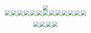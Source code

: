 <div align="center">
  <picture>
    <source media="(prefers-color-scheme: dark)" 
      srcset="https://github-readme-stats-guylepage3.vercel.app/api?username=guylepage3&show_icons=false&bg_color=000000&title_color=ffffff&icon_color=ffffff&text_color=ffffff&hide_border=true&border_color=31363c&count_private=true&include_all_commits=true&hide=contribs&custom_title=GitHub%20Stats&ring_color=ffffff&card_width=290">
    <img src="https://github-readme-stats-guylepage3.vercel.app/api?username=guylepage3&show_icons=false&bg_color=1f6feb&title_color=ffffff&icon_color=ffffff&text_color=ffffff&hide_border=true&border_color=d1d7dd&count_private=true&include_all_commits=true&hide=contribs&custom_title=GitHub%20Stats&ring_color=ffffff&card_width=290">
  </picture>
</div>

<div align="center" style="display: inline_block">
  <a href="https://developer.mozilla.org/en-US/docs/Learn/Getting_started_with_the_web/JavaScript_basics" target="_blank">
    <picture>
      <source 
        media="(prefers-color-scheme: dark)" 
        srcset="https://img.shields.io/badge/000000?style=for-the-badge&logo=javascript&logoColor=white">
      <img src="https://img.shields.io/badge/1f6feb?style=for-the-badge&logo=javascript&logoColor=white">
    </picture>
  </a>
  <a href="https://www.typescriptlang.org/" target="_blank">
    <picture>
      <source 
        media="(prefers-color-scheme: dark)" 
        srcset="https://img.shields.io/badge/TypeScript-000000?style=for-the-badge&logo=typescript&logoColor=white">
      <img src="https://img.shields.io/badge/TypeScript-1f6feb?style=for-the-badge&logo=typescript&logoColor=white">
    </picture>
  </a>
  <a href="https://nextjs.org/" target="_blank">
    <picture>
      <source 
        media="(prefers-color-scheme: dark)" 
        srcset="https://img.shields.io/badge/NextJS-000000?style=for-the-badge&logo=next.js&logoColor=white">
      <img src="https://img.shields.io/badge/NextJS-1f6feb?style=for-the-badge&logo=next.js&logoColor=white">
    </picture>
  </a>
  <a href="https://react.dev/" target="_blank">
    <picture>
      <source 
        media="(prefers-color-scheme: dark)" 
        srcset="https://img.shields.io/badge/React-000000?style=for-the-badge&logo=react&logoColor=white">
      <img src="https://img.shields.io/badge/React-1f6feb?style=for-the-badge&logo=react&logoColor=white">
    </picture>
  </a>
  <a href="https://developer.mozilla.org/en-US/docs/Glossary/HTML5" target="_blank">
    <picture>
      <source 
        media="(prefers-color-scheme: dark)" 
        srcset="https://img.shields.io/badge/HTML5-000000?style=for-the-badge&logo=html5&logoColor=white">
      <img src="https://img.shields.io/badge/HTML5-1f6feb?style=for-the-badge&logo=html5&logoColor=white">
    </picture>
  </a>
  <a href="https://github.com/css-modules/css-modules" target="_blank">
    <picture>
      <source 
        media="(prefers-color-scheme: dark)" 
        srcset="https://img.shields.io/badge/CSS%20Modules-000000?style=for-the-badge&logo=cssmodules&logoColor=white">
      <img src="https://img.shields.io/badge/CSS%20Modules-1f6feb?style=for-the-badge&logo=cssmodules&logoColor=white">
    </picture>
  </a>
  <a href="https://postcss.org/" target="_blank">
    <picture>
      <source 
        media="(prefers-color-scheme: dark)" 
        srcset="https://img.shields.io/badge/PostCSS-000000?style=for-the-badge&logo=postcss&logoColor=white">
      <img src="https://img.shields.io/badge/PostCSS-1f6feb?style=for-the-badge&logo=postcss&logoColor=white">
    </picture>
  </a>
  <a href="https://github.com/postcss/autoprefixer" target="_blank">
    <picture>
      <source 
        media="(prefers-color-scheme: dark)" 
        srcset="https://img.shields.io/badge/Autoprefixer-000000?style=for-the-badge&logo=autoprefixer&logoColor=white">
      <img src="https://img.shields.io/badge/Autoprefixer-1f6feb?style=for-the-badge&logo=autoprefixer&logoColor=white">
    </picture>
  </a>
  <a href="https://developer.mozilla.org/en-US/docs/Web/CSS" target="_blank">
    <picture>
      <source 
        media="(prefers-color-scheme: dark)" 
        srcset="https://img.shields.io/badge/CSS3-000000?style=for-the-badge&logo=css3&logoColor=white">
      <img src="https://img.shields.io/badge/CSS3-1f6feb?style=for-the-badge&logo=css3&logoColor=white">
    </picture>
  </a>
  <a href="https://vercel.com/" target="_blank">
    <picture>
      <source 
        media="(prefers-color-scheme: dark)" 
        srcset="https://img.shields.io/badge/Vercel-000000?style=for-the-badge&logo=vercel&logoColor=white">
      <img src="https://img.shields.io/badge/Vercel-1f6feb?style=for-the-badge&logo=vercel&logoColor=white">
    </picture>
  </a>
  <a href="https://pnpm.io/" target="_blank">
    <picture>
      <source 
        media="(prefers-color-scheme: dark)" 
        srcset="https://img.shields.io/badge/pnpm-000000?style=for-the-badge&logo=pnpm&logoColor=white">
      <img src="https://img.shields.io/badge/pnpm-1f6feb?style=for-the-badge&logo=pnpm&logoColor=white">
    </picture>
  </a>
  <a href="https://git-scm.com/" target="_blank">
    <picture>
      <source 
        media="(prefers-color-scheme: dark)" 
        srcset="https://img.shields.io/badge/GIT-000000?style=for-the-badge&logo=git&logoColor=white">
      <img src="https://img.shields.io/badge/GIT-1f6feb?style=for-the-badge&logo=git&logoColor=white">
    </picture>
  </a>
  <a href="https://stackshare.io/guylepage33/guylepage-com" target="_blank">
    <picture>
      <source 
        media="(prefers-color-scheme: dark)" 
        srcset="https://img.shields.io/badge/StackShare-000000?style=for-the-badge&logo=stackshare&logoColor=white">
      <img src="https://img.shields.io/badge/StackShare-1f6feb?style=for-the-badge&logo=stackshare&logoColor=white">
    </picture>
  </a>
</div>
<br/>
<div align="center">
    <a href="https://guylepage.com" target="_blank">
      <picture>
        <source 
          media="(prefers-color-scheme: dark)" 
          srcset="https://img.shields.io/badge/guylepage.com-000000?style=for-the-badge&logoColor=white">
        <img src="https://img.shields.io/badge/guylepage.com-1f6feb?style=for-the-badge&logoColor=white">
      </picture>
    </a>
    <a href="https://twitter.com/guylepage3" target="_blank">
      <picture>
        <source 
          media="(prefers-color-scheme: dark)" 
          srcset="https://img.shields.io/badge/Twitter-000000?style=for-the-badge&logo=twitter&logoColor=white">
        <img src="https://img.shields.io/badge/Twitter-1f6feb?style=for-the-badge&logo=twitter&logoColor=white">
      </picture>
    </a>
    <a href="https://www.linkedin.com/in/guylepage/" target="_blank">
      <picture>
        <source 
          media="(prefers-color-scheme: dark)" 
          srcset="https://img.shields.io/badge/LinkedIn-000000?style=for-the-badge&logo=linkedin&logoColor=white">
        <img src="https://img.shields.io/badge/LinkedIn-1f6feb?style=for-the-badge&logo=linkedin&logoColor=white">
      </picture>
    </a>
    <a href="https://www.buymeacoffee.com/guylepage3" target="_blank">
      <picture>
        <source 
          media="(prefers-color-scheme: dark)" 
          srcset="https://img.shields.io/badge/Buy%20Me%20a%20Coffee-000000?style=for-the-badge&logoColor=white">
        <img src="https://img.shields.io/badge/Buy%20Me%20a%20Coffee-1f6feb?style=for-the-badge&logoColor=white">
      </picture>
    </a>
</div>
